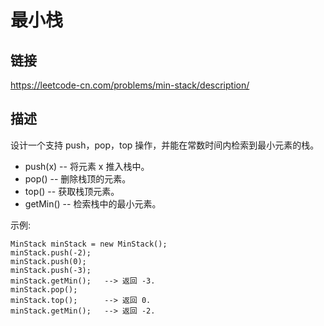 # 最小栈

## 链接
https://leetcode-cn.com/problems/min-stack/description/

## 描述

设计一个支持 push，pop，top 操作，并能在常数时间内检索到最小元素的栈。  
- push(x) -- 将元素 x 推入栈中。
- pop() -- 删除栈顶的元素。
- top() -- 获取栈顶元素。
- getMin() -- 检索栈中的最小元素。

示例:
```text
MinStack minStack = new MinStack();
minStack.push(-2);
minStack.push(0);
minStack.push(-3);
minStack.getMin();   --> 返回 -3.
minStack.pop();
minStack.top();      --> 返回 0.
minStack.getMin();   --> 返回 -2.
```

